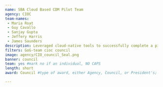 ```yaml
---
name: SBA Cloud Based CDM Pilot Team
agency: CIOC
team-names:
 - Maria Roat
 - Guy Cavallo
 - Sanjay Gupta
 - Jeffery Harris
 - James Saunders
description: Leveraged cloud-native tools to successfully complete a pilot to meet Continuous Diagnostics and Mitigation (CDM) cybersecurity objectives. Using fewer products and cloud-based tools will improve cybersecurity protection with a faster implementation time at a lower cost.
filters: GoG-team cioc council
image: agency/CIO_council_Seal.png
banner: council
team: yes #mark no if an individual, NO CAPS
length: short
award: Council #type of award, either Agency, Council, or President's; this is case sensitive so make sure to match the options listed exactly. This section generates the format of the card

---
```

